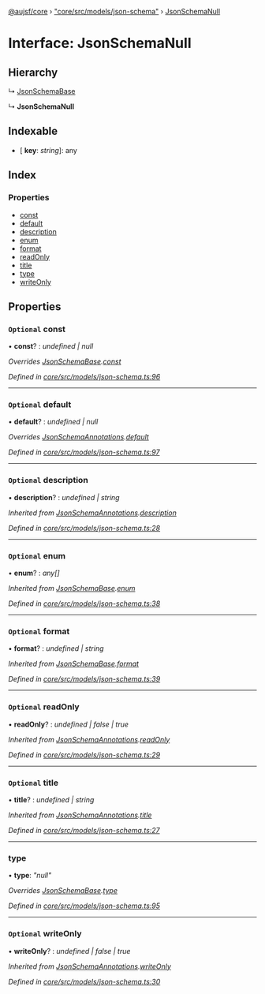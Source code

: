 [@aujsf/core](../README.md) › ["core/src/models/json-schema"](../modules/_core_src_models_json_schema_.md) › [JsonSchemaNull](_core_src_models_json_schema_.jsonschemanull.md)

# Interface: JsonSchemaNull

## Hierarchy

  ↳ [JsonSchemaBase](_core_src_models_json_schema_.jsonschemabase.md)

  ↳ **JsonSchemaNull**

## Indexable

* \[ **key**: *string*\]: any

## Index

### Properties

* [const](_core_src_models_json_schema_.jsonschemanull.md#optional-const)
* [default](_core_src_models_json_schema_.jsonschemanull.md#optional-default)
* [description](_core_src_models_json_schema_.jsonschemanull.md#optional-description)
* [enum](_core_src_models_json_schema_.jsonschemanull.md#optional-enum)
* [format](_core_src_models_json_schema_.jsonschemanull.md#optional-format)
* [readOnly](_core_src_models_json_schema_.jsonschemanull.md#optional-readonly)
* [title](_core_src_models_json_schema_.jsonschemanull.md#optional-title)
* [type](_core_src_models_json_schema_.jsonschemanull.md#type)
* [writeOnly](_core_src_models_json_schema_.jsonschemanull.md#optional-writeonly)

## Properties

### `Optional` const

• **const**? : *undefined | null*

*Overrides [JsonSchemaBase](_core_src_models_json_schema_.jsonschemabase.md).[const](_core_src_models_json_schema_.jsonschemabase.md#optional-const)*

*Defined in [core/src/models/json-schema.ts:96](https://github.com/jbockle/au-jsonschema-form/blob/ffdfbe8/packages/core/src/models/json-schema.ts#L96)*

___

### `Optional` default

• **default**? : *undefined | null*

*Overrides [JsonSchemaAnnotations](_core_src_models_json_schema_.jsonschemaannotations.md).[default](_core_src_models_json_schema_.jsonschemaannotations.md#optional-default)*

*Defined in [core/src/models/json-schema.ts:97](https://github.com/jbockle/au-jsonschema-form/blob/ffdfbe8/packages/core/src/models/json-schema.ts#L97)*

___

### `Optional` description

• **description**? : *undefined | string*

*Inherited from [JsonSchemaAnnotations](_core_src_models_json_schema_.jsonschemaannotations.md).[description](_core_src_models_json_schema_.jsonschemaannotations.md#optional-description)*

*Defined in [core/src/models/json-schema.ts:28](https://github.com/jbockle/au-jsonschema-form/blob/ffdfbe8/packages/core/src/models/json-schema.ts#L28)*

___

### `Optional` enum

• **enum**? : *any[]*

*Inherited from [JsonSchemaBase](_core_src_models_json_schema_.jsonschemabase.md).[enum](_core_src_models_json_schema_.jsonschemabase.md#optional-enum)*

*Defined in [core/src/models/json-schema.ts:38](https://github.com/jbockle/au-jsonschema-form/blob/ffdfbe8/packages/core/src/models/json-schema.ts#L38)*

___

### `Optional` format

• **format**? : *undefined | string*

*Inherited from [JsonSchemaBase](_core_src_models_json_schema_.jsonschemabase.md).[format](_core_src_models_json_schema_.jsonschemabase.md#optional-format)*

*Defined in [core/src/models/json-schema.ts:39](https://github.com/jbockle/au-jsonschema-form/blob/ffdfbe8/packages/core/src/models/json-schema.ts#L39)*

___

### `Optional` readOnly

• **readOnly**? : *undefined | false | true*

*Inherited from [JsonSchemaAnnotations](_core_src_models_json_schema_.jsonschemaannotations.md).[readOnly](_core_src_models_json_schema_.jsonschemaannotations.md#optional-readonly)*

*Defined in [core/src/models/json-schema.ts:29](https://github.com/jbockle/au-jsonschema-form/blob/ffdfbe8/packages/core/src/models/json-schema.ts#L29)*

___

### `Optional` title

• **title**? : *undefined | string*

*Inherited from [JsonSchemaAnnotations](_core_src_models_json_schema_.jsonschemaannotations.md).[title](_core_src_models_json_schema_.jsonschemaannotations.md#optional-title)*

*Defined in [core/src/models/json-schema.ts:27](https://github.com/jbockle/au-jsonschema-form/blob/ffdfbe8/packages/core/src/models/json-schema.ts#L27)*

___

###  type

• **type**: *"null"*

*Overrides [JsonSchemaBase](_core_src_models_json_schema_.jsonschemabase.md).[type](_core_src_models_json_schema_.jsonschemabase.md#optional-type)*

*Defined in [core/src/models/json-schema.ts:95](https://github.com/jbockle/au-jsonschema-form/blob/ffdfbe8/packages/core/src/models/json-schema.ts#L95)*

___

### `Optional` writeOnly

• **writeOnly**? : *undefined | false | true*

*Inherited from [JsonSchemaAnnotations](_core_src_models_json_schema_.jsonschemaannotations.md).[writeOnly](_core_src_models_json_schema_.jsonschemaannotations.md#optional-writeonly)*

*Defined in [core/src/models/json-schema.ts:30](https://github.com/jbockle/au-jsonschema-form/blob/ffdfbe8/packages/core/src/models/json-schema.ts#L30)*
